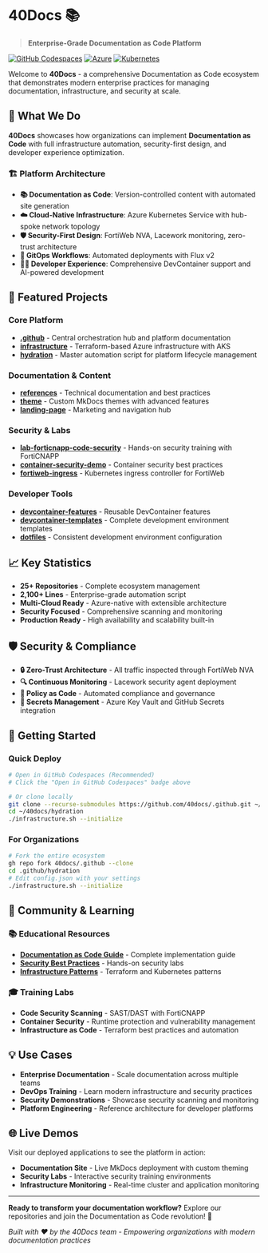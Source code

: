 # 40Docs 📚

> **Enterprise-Grade Documentation as Code Platform**

[![GitHub Codespaces](https://github.com/codespaces/badge.svg)](https://codespaces.new/40docs/.github)
[![Azure](https://img.shields.io/badge/Azure-Infrastructure-blue)](https://portal.azure.com/)
[![Kubernetes](https://img.shields.io/badge/Kubernetes-AKS-326ce5)](https://kubernetes.io/)

Welcome to **40Docs** - a comprehensive Documentation as Code ecosystem that demonstrates modern enterprise practices for managing documentation, infrastructure, and security at scale.

## 🎯 What We Do

**40Docs** showcases how organizations can implement **Documentation as Code** with full infrastructure automation, security-first design, and developer experience optimization.

### 🏗️ Platform Architecture

- **📚 Documentation as Code**: Version-controlled content with automated site generation
- **☁️ Cloud-Native Infrastructure**: Azure Kubernetes Service with hub-spoke network topology
- **🛡️ Security-First Design**: FortiWeb NVA, Lacework monitoring, zero-trust architecture
- **🔄 GitOps Workflows**: Automated deployments with Flux v2
- **🧑‍💻 Developer Experience**: Comprehensive DevContainer support and AI-powered development

## 🚀 Featured Projects

### Core Platform
- **[.github](https://github.com/40docs/.github)** - Central orchestration hub and platform documentation
- **[infrastructure](https://github.com/40docs/infrastructure)** - Terraform-based Azure infrastructure with AKS
- **[hydration](https://github.com/40docs/hydration)** - Master automation script for platform lifecycle management

### Documentation & Content
- **[references](https://github.com/40docs/references)** - Technical documentation and best practices
- **[theme](https://github.com/40docs/theme)** - Custom MkDocs themes with advanced features
- **[landing-page](https://github.com/40docs/landing-page)** - Marketing and navigation hub

### Security & Labs
- **[lab-forticnapp-code-security](https://github.com/40docs/lab-forticnapp-code-security)** - Hands-on security training with FortiCNAPP
- **[container-security-demo](https://github.com/40docs/container-security-demo)** - Container security best practices
- **[fortiweb-ingress](https://github.com/40docs/fortiweb-ingress)** - Kubernetes ingress controller for FortiWeb

### Developer Tools
- **[devcontainer-features](https://github.com/40docs/devcontainer-features)** - Reusable DevContainer features
- **[devcontainer-templates](https://github.com/40docs/devcontainer-templates)** - Complete development environment templates
- **[dotfiles](https://github.com/40docs/dotfiles)** - Consistent development environment configuration

## 📈 Key Statistics

- **25+ Repositories** - Complete ecosystem management
- **2,100+ Lines** - Enterprise-grade automation script
- **Multi-Cloud Ready** - Azure-native with extensible architecture
- **Security Focused** - Comprehensive scanning and monitoring
- **Production Ready** - High availability and scalability built-in

## 🛡️ Security & Compliance

- **🔒 Zero-Trust Architecture** - All traffic inspected through FortiWeb NVA
- **🔍 Continuous Monitoring** - Lacework security agent deployment
- **📜 Policy as Code** - Automated compliance and governance
- **🔐 Secrets Management** - Azure Key Vault and GitHub Secrets integration

## 🌟 Getting Started

### Quick Deploy
```bash
# Open in GitHub Codespaces (Recommended)
# Click the "Open in GitHub Codespaces" badge above

# Or clone locally
git clone --recurse-submodules https://github.com/40docs/.github.git ~/40docs
cd ~/40docs/hydration
./infrastructure.sh --initialize
```

### For Organizations
```bash
# Fork the entire ecosystem
gh repo fork 40docs/.github --clone
cd .github/hydration
# Edit config.json with your settings
./infrastructure.sh --initialize
```

## 🤝 Community & Learning

### 📚 Educational Resources
- **[Documentation as Code Guide](https://github.com/40docs/references)** - Complete implementation guide
- **[Security Best Practices](https://github.com/40docs/lab-forticnapp-code-security)** - Hands-on security labs
- **[Infrastructure Patterns](https://github.com/40docs/infrastructure)** - Terraform and Kubernetes patterns

### 🎓 Training Labs
- **Code Security Scanning** - SAST/DAST with FortiCNAPP
- **Container Security** - Runtime protection and vulnerability management
- **Infrastructure as Code** - Terraform best practices and automation

## 💡 Use Cases

- **Enterprise Documentation** - Scale documentation across multiple teams
- **DevOps Training** - Learn modern infrastructure and security practices  
- **Security Demonstrations** - Showcase security scanning and monitoring
- **Platform Engineering** - Reference architecture for developer platforms

## 🌐 Live Demos

Visit our deployed applications to see the platform in action:
- **Documentation Site** - Live MkDocs deployment with custom theming
- **Security Labs** - Interactive security training environments
- **Infrastructure Monitoring** - Real-time cluster and application monitoring

---

**Ready to transform your documentation workflow?** Explore our repositories and join the Documentation as Code revolution! 🚀

*Built with ❤️ by the 40Docs team - Empowering organizations with modern documentation practices*